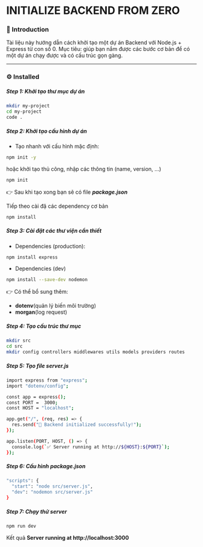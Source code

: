 # INITIALIZE BACKEND FROM ZERO

### 📌 Introduction

Tài liệu này hướng dẫn cách khởi tạo một dự án Backend với Node.js + Express từ con số 0.
Mục tiêu: giúp bạn nắm được các bước cơ bản để có một dự án chạy được và có cấu trúc gọn gàng.

---

### ⚙️ Installed

##### Step 1: Khởi tạo thư mục dự án

```bash
mkdir my-project
cd my-project
code .
```

##### Step 2: Khởi tạo cấu hình dự án

- Tạo nhanh với cấu hình mặc định:

```bash
npm init -y
```

hoặc khởi tạo thủ công, nhập các thông tin (name, version, ...)

```bash
npm init
```

👉 Sau khi tạo xong bạn sẽ có file **_package.json_**

Tiếp theo cài đặ các dependency cơ bản

```bash
npm install
```

##### Step 3: Cài đặt các thư viện cần thiết

- Dependencies (production):

```bash
npm install express
```

- Dependencies (dev)

```bash
npm install --save-dev nodemon
```

👉 Có thể bổ sung thêm:

- **dotenv**(quản lý biến môi trường)
- **morgan**(log request)

##### Step 4: Tạo cấu trúc thư mục

```bash
mkdir src
cd src
mkdir config controllers middlewares utils models providers routes
```

##### Step 5: Tạo file **server.js**

```bash
import express from "express";
import "dotenv/config";

const app = express();
const PORT =  3000;
const HOST = "localhost";

app.get("/", (req, res) => {
  res.send("🚀 Backend initialized successfully!");
});

app.listen(PORT, HOST, () => {
  console.log(`✅ Server running at http://${HOST}:${PORT}`);
});
```

##### Step 6: Cấu hình **package.json**

```bash
"scripts": {
  "start": "node src/server.js",
  "dev": "nodemon src/server.js"
}
```

##### Step 7: Chạy thử server

```bash
npm run dev
```

Kết quả **Server running at http://localhost:3000**
